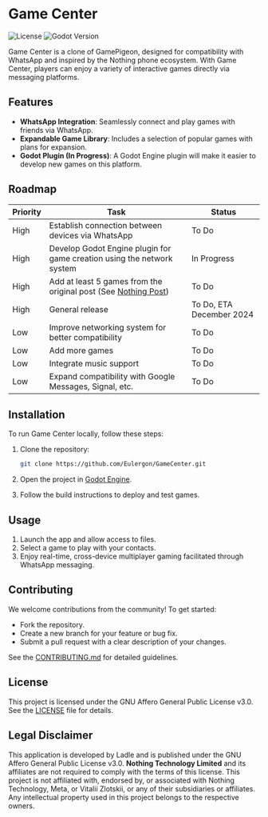 # Game Center

![License](https://img.shields.io/github/license/Eulergon/GameCenter) ![Godot Version](https://img.shields.io/badge/Godot-4.2-blue)

Game Center is a clone of GamePigeon, designed for compatibility with WhatsApp and inspired by the Nothing phone ecosystem. With Game Center, players can enjoy a variety of interactive games directly via messaging platforms.

## Features
- **WhatsApp Integration**: Seamlessly connect and play games with friends via WhatsApp.
- **Expandable Game Library**: Includes a selection of popular games with plans for expansion.
- **Godot Plugin (In Progress)**: A Godot Engine plugin will make it easier to develop new games on this platform.

## Roadmap
| Priority | Task                                                                 | Status        |
|----------|----------------------------------------------------------------------|---------------|
| High     | Establish connection between devices via WhatsApp                     | To Do         |
| High     | Develop Godot Engine plugin for game creation using the network system| In Progress   |
| High     | Add at least 5 games from the original post (See [Nothing Post](https://nothing.community/d/14030)) | To Do         |
| High     | General release                                                      | To Do, ETA December 2024         |
| Low      | Improve networking system for better compatibility                   | To Do         |
| Low      | Add more games                                                       | To Do         |
| Low      | Integrate music support                                               | To Do         |
| Low      | Expand compatibility with Google Messages, Signal, etc.               | To Do         |

## Installation
To run Game Center locally, follow these steps:
1. Clone the repository:
    ```bash
    git clone https://github.com/Eulergon/GameCenter.git
    ```
2. Open the project in [Godot Engine](https://godotengine.org/download).

3. Follow the build instructions to deploy and test games.

## Usage
1. Launch the app and allow access to files.
2. Select a game to play with your contacts.
3. Enjoy real-time, cross-device multiplayer gaming facilitated through WhatsApp messaging.

## Contributing
We welcome contributions from the community! To get started:
- Fork the repository.
- Create a new branch for your feature or bug fix.
- Submit a pull request with a clear description of your changes.

See the [CONTRIBUTING.md](CONTRIBUTING.md) for detailed guidelines.

## License
This project is licensed under the GNU Affero General Public License v3.0. See the [LICENSE](LICENSE) file for details.

## Legal Disclaimer
This application is developed by Ladle and is published under the GNU Affero General Public License v3.0. **Nothing Technology Limited** and its affiliates are not required to comply with the terms of this license. This project is not affiliated with, endorsed by, or associated with Nothing Technology, Meta, or Vitalii Zlotskii, or any of their subsidiaries or affiliates. Any intellectual property used in this project belongs to the respective owners.
